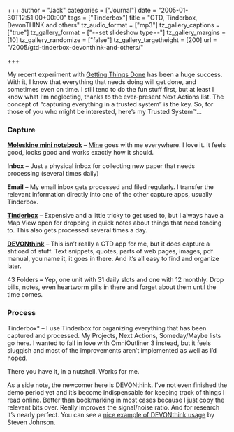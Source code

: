 +++
author = "Jack"
categories = ["Journal"]
date = "2005-01-30T12:51:00+00:00"
tags = ["Tinderbox"]
title = "GTD, Tinderbox, DevonTHINK and others"
tz_audio_format = ["mp3"]
tz_gallery_captions = ["true"]
tz_gallery_format = ["-=set slideshow type=-"]
tz_gallery_margins = [10]
tz_gallery_randomize = ["false"]
tz_gallery_targetheight = [200]
url = "/2005/gtd-tinderbox-devonthink-and-others/"

+++

My recent experiment with [Getting Things Done][1] has been a huge success. With it, I know that everything that needs doing will get done, and sometimes even on time. I still tend to do the fun stuff first, but at least I know what I’m neglecting, thanks to the ever-present Next Actions list. The concept of “capturing everything in a trusted system” is the key. So, for those of you who might be interested, here’s my Trusted System™…

### Capture

**[Moleskine mini notebook][2]** – [Mine][3] goes with me everywhere. I love it. It feels good, looks good and works exactly how it should.

**Inbox** – Just a physical inbox for collecting new paper that needs processing (several times daily)

**Email** – My email inbox gets processed and filed regularly. I transfer the relevant information directly into one of the other capture apps, usually Tinderbox.

**[Tinderbox][4]** – Expensive and a little tricky to get used to, but I always have a Map View open for dropping in quick notes about things that need tending to. This also gets processed several times a day.

**[DEVONthink][5]** – This isn’t really a GTD app for me, but it does capture a sh**t**load of stuff. Text snippets, quotes, parts of web pages, images, pdf manual, you name it, it goes in there. And it’s all easy to find and organize later.

43 Folders **–** Yep, one unit with 31 daily slots and one with 12 monthly. Drop bills, notes, even heartworm pills in there and forget about them until the time comes.

### Process

Tinderbox* – I use Tinderbox for organizing everything that has been captured and processed. My Projects, Next Actions, Someday/Maybe lists go here. I wanted to fall in love with OmniOutliner 3 instead, but it feels sluggish and most of the improvements aren’t implemented as well as I’d hoped.

There you have it, in a nutshell. Works for me.

As a side note, the newcomer here is DEVONthink. I’ve not even finished the demo period yet and it’s become indispensable for keeping track of things I read online. Better than bookmarking in most cases because I just copy the relevant bits over. Really improves the signal/noise ratio. And for research it’s nearly perfect. You can see a [nice example of DEVONthink usage][6] by Steven Johnson.

 [1]: http://www.davidco.com
 [2]: http://www.moleskine.co.uk/gallery.html
 [3]: https://jackbaty.com/2005/01/10/my-version-of-the-hipster-pda/
 [4]: http://www.eastgate.com/Tinderbox
 [5]: http://www.devon-technologies.com/products/devonthink/overview.php
 [6]: http://www.stevenberlinjohnson.com/movabletype/archives/000230.html